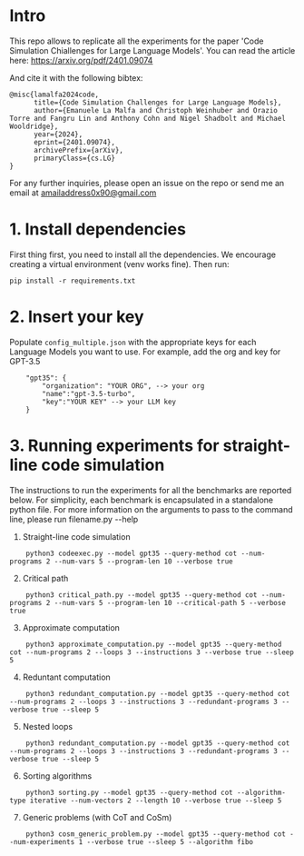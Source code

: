 # Intro
This repo allows to replicate all the experiments for the paper 'Code Simulation Chiallenges for Large Language Models'.
You can read the article here: https://arxiv.org/pdf/2401.09074

And cite it with the following bibtex:
```
@misc{lamalfa2024code,
      title={Code Simulation Challenges for Large Language Models}, 
      author={Emanuele La Malfa and Christoph Weinhuber and Orazio Torre and Fangru Lin and Anthony Cohn and Nigel Shadbolt and Michael Wooldridge},
      year={2024},
      eprint={2401.09074},
      archivePrefix={arXiv},
      primaryClass={cs.LG}
}
```

For any further inquiries, please open an issue on the repo or send me an email at amailaddress0x90@gmail.com

# 1. Install dependencies
First thing first, you need to install all the dependencies. 
We encourage creating a virtual environment (venv works fine).
Then run:
```
pip install -r requirements.txt
```

# 2. Insert your key
Populate `config_multiple.json` with the appropriate keys for each Language Models you want to use.
For example, add the org and key for GPT-3.5
```
    "gpt35": {
        "organization": "YOUR ORG", --> your org
        "name":"gpt-3.5-turbo",
        "key":"YOUR KEY" --> your LLM key
    }
```

# 3. Running experiments for straight-line code simulation
The instructions to run the experiments for all the benchmarks are reported below.
For simplicity, each benchmark is encapsulated in a standalone python file.
For more information on the arguments to pass to the command line, please run filename.py --help

1. Straight-line code simulation
```
    python3 codeexec.py --model gpt35 --query-method cot --num-programs 2 --num-vars 5 --program-len 10 --verbose true
```

2. Critical path
```
    python3 critical_path.py --model gpt35 --query-method cot --num-programs 2 --num-vars 5 --program-len 10 --critical-path 5 --verbose true
```

3. Approximate computation
```
    python3 approximate_computation.py --model gpt35 --query-method cot --num-programs 2 --loops 3 --instructions 3 --verbose true --sleep 5
```

4. Reduntant computation
```
    python3 redundant_computation.py --model gpt35 --query-method cot --num-programs 2 --loops 3 --instructions 3 --redundant-programs 3 --verbose true --sleep 5
```

5. Nested loops
```
    python3 redundant_computation.py --model gpt35 --query-method cot --num-programs 2 --loops 3 --instructions 3 --redundant-programs 3 --verbose true --sleep 5

```

6. Sorting algorithms
```
    python3 sorting.py --model gpt35 --query-method cot --algorithm-type iterative --num-vectors 2 --length 10 --verbose true --sleep 5
```

7. Generic problems (with CoT and CoSm)
```
    python3 cosm_generic_problem.py --model gpt35 --query-method cot --num-experiments 1 --verbose true --sleep 5 --algorithm fibo
```